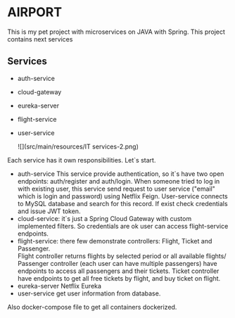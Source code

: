 # AIRPORT

This is my pet project with microservices on JAVA with Spring.
This project contains next services
## Services 
- auth-service
- cloud-gateway
- eureka-server
- flight-service
- user-service

  ![](src/main/resources/IT services-2.png)

Each service has it own responsibilities. Let`s start.
- auth-service
This service provide authentication, so it`s have two open endpoints: auth/register and auth/login. 
When someone tried to log in with existing user, this service send request to user service ("email" which is login and password) using Netflix Feign. User-service connects to MySQL database and search for this record. If exist check credentials and issue JWT token.
- cloud-service: it`s just a Spring Cloud Gateway with custom implemented filters. So credentials are ok user can access flight-service endpoints.
- flight-service: there few demonstrate controllers: Flight, Ticket and Passenger.   
Flight controller returns flights by selected period or all available flights/
Passenger controller (each user can have multiple passengers) have endpoints to access all passengers and their tickets.
Ticket controller  have endpoints to get all free tickets by flight, and buy ticket on flight.
- eureka-server Netflix Eureka
- user-service get user information from database.

Also docker-compose file to get all containers dockerized.
